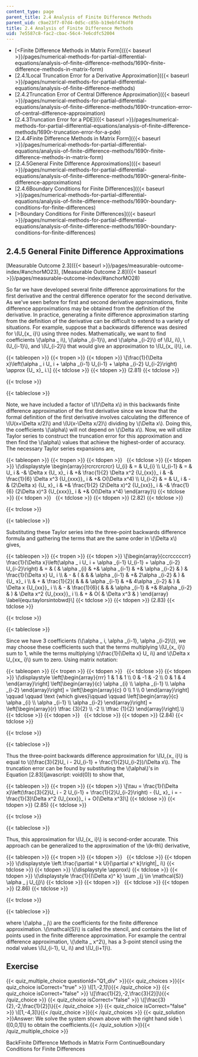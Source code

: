 ```yaml
---
content_type: page
parent_title: 2.4 Analysis of Finite Difference Methods
parent_uid: c9ae23f7-07d4-0d5c-c85b-b19ebf476df0
title: 2.4 Analysis of Finite Difference Methods
uid: 7e5587c8-fac2-cbac-56c4-7e6cdfc52004
---
```


*   [\<Finite Difference Methods in Matrix Form]({{< baseurl >}}/pages/numerical-methods-for-partial-differential-equations/analysis-of-finite-difference-methods/1690r-finite-difference-methods-in-matrix-form)
*   [2.4.1Local Truncation Error for a Derivative Approximation]({{< baseurl >}}/pages/numerical-methods-for-partial-differential-equations/analysis-of-finite-difference-methods)
*   [2.4.2Truncation Error of Central Difference Approximation]({{< baseurl >}}/pages/numerical-methods-for-partial-differential-equations/analysis-of-finite-difference-methods/1690r-truncation-error-of-central-difference-approximation)
*   [2.4.3Truncation Error for a PDE]({{< baseurl >}}/pages/numerical-methods-for-partial-differential-equations/analysis-of-finite-difference-methods/1690r-truncation-error-for-a-pde)
*   [2.4.4Finite Difference Methods in Matrix Form]({{< baseurl >}}/pages/numerical-methods-for-partial-differential-equations/analysis-of-finite-difference-methods/1690r-finite-difference-methods-in-matrix-form)
*   [2.4.5General Finite Difference Approximations]({{< baseurl >}}/pages/numerical-methods-for-partial-differential-equations/analysis-of-finite-difference-methods/1690r-general-finite-difference-approximations)
*   [2.4.6Boundary Conditions for Finite Differences]({{< baseurl >}}/pages/numerical-methods-for-partial-differential-equations/analysis-of-finite-difference-methods/1690r-boundary-conditions-for-finite-differences)
*   [\>Boundary Conditions for Finite Differences]({{< baseurl >}}/pages/numerical-methods-for-partial-differential-equations/analysis-of-finite-difference-methods/1690r-boundary-conditions-for-finite-differences)

2.4.5 General Finite Difference Approximations
----------------------------------------------

[Measurable Outcome 2.3]({{< baseurl >}}/pages/measurable-outcome-index/#anchorMO23), [Measurable Outcome 2.8]({{< baseurl >}}/pages/measurable-outcome-index/#anchorMO28)

So far we have developed several finite difference approximations for the first derivative and the central difference operator for the second derivative. As we've seen before for first and second derivative approximations, finite difference approximations may be obtained from the definition of the derivative. In practice, generating a finite difference approximation starting from the definition of the derivative can be difficult to extend to a variety of situations. For example, suppose that a backwards difference was desired for \\(U\_{x\_ i}\\) using three nodes. Mathematically, we want to find coefficients \\(\\alpha \_ i\\), \\(\\alpha \_{i-1}\\), and \\(\\alpha \_{i-2}\\) of \\(U\_ i\\), \\(U\_{i-1}\\), and \\(U\_{i-2}\\) that would give an approximation to \\(U\_{x\_ i}\\), i.e.

{{< tableopen >}}
{{< tropen >}}
{{< tdopen >}}
\\\[\\frac{1}{\\Delta x}\\left(\\alpha \_ i U\_ i + \\alpha \_{i-1} U\_{i-1} + \\alpha \_{i-2} U\_{i-2}\\right) \\approx {U\_ x}\_ i.\\\]
{{< tdclose >}}
{{< tdopen >}}
(2.81)
{{< tdclose >}}

{{< trclose >}}

{{< tableclose >}}

Note, we have included a factor of \\(1/\\Delta x\\) in this backwards finite difference approximation of the first derivative since we know that the formal definition of the first derivative involves calculating the difference of \\(U(x+\\Delta x/2)\\) and \\(U(x-\\Delta x/2)\\) dividing by \\(\\Delta x\\). Doing this, the coefficients \\(\\alpha\\) will not depend on \\(\\Delta x\\). Now, we will utilize Taylor series to construct the truncation error for this approximation and then find the \\(\\alpha\\) values that achieve the highest-order of accuracy. The necessary Taylor series expansions are,

{{< tableopen >}}
{{< tropen >}}
{{< tdopen >}}
 
{{< tdclose >}}
{{< tdopen >}}
\\(\\displaystyle \\begin{array}{rcrcrcrcrcr} U\_{i} & = & U\_{i} \\\\ U\_{i-1} & = & U\_ i & -& \\Delta x {U\_ x}\_ i & +& \\frac{1}{2} \\Delta x^2 {U\_{xx}}\_ i & -& \\frac{1}{6} \\Delta x^3 {U\_{xxx}}\_ i & +& O(\\Delta x^4) \\\\ U\_{i-2} & = & U\_ i & -& (2\\Delta x) {U\_ x}\_ i & +& \\frac{1}{2} (2\\Delta x)^2 {U\_{xx}}\_ i & -& \\frac{1}{6} (2\\Delta x)^3 {U\_{xxx}}\_ i & +& O(\\Delta x^4) \\end{array}\\)
{{< tdclose >}}
{{< tdopen >}}
 
{{< tdclose >}}
{{< tdopen >}}
(2.82)
{{< tdclose >}}

{{< trclose >}}

{{< tableclose >}}

Substituting these Taylor series into the three-point backwards difference formula and gathering the terms that are the same order in \\(\\Delta x\\) gives,

{{< tableopen >}}
{{< tropen >}}
{{< tdopen >}}
\\\[\\begin{array}{ccrcccccrr} \\frac{1}{\\Delta x}\\left(\\alpha \_ i U\_ i + \\alpha \_{i-1} U\_{i-1} + \\alpha \_{i-2} U\_{i-2}\\right) & = & ( & \\alpha \_{i} & +& \\alpha \_{i-1} & +& \\alpha \_{i-2} & ) & \\frac{1}{\\Delta x} U\_ i \\\\ & - & ( & & & \\alpha \_{i-1} & +& 2\\alpha \_{i-2} & ) & {U\_ x}\_ i \\\\ & + & \\frac{1}{2}( & & & \\alpha \_{i-1} & +& 4\\alpha \_{i-2} & ) & \\Delta x {U\_{xx}}\_ i \\\\ & - & \\frac{1}{6}( & & & \\alpha \_{i-1} & +& 8\\alpha \_{i-2} & ) & \\Delta x^2 {U\_{xxx}}\_ i \\\\ & + & O( & \\Delta x^3 & ) \\end{array} \\label{equ:taylorsintobwd}\\\]
{{< tdclose >}}
{{< tdopen >}}
(2.83)
{{< tdclose >}}

{{< trclose >}}

{{< tableclose >}}

Since we have 3 coefficients (\\(\\alpha \_ i, \\alpha \_{i-1}, \\alpha \_{i-2}\\)), we may choose these coefficients such that the terms multiplying \\(U\_{x\_ i}\\) sum to 1, while the terms multiplying \\(\\frac{1}{\\Delta x} U\_ i\\) and \\(\\Delta x U\_{xx\_ i}\\) sum to zero. Using matrix notation:

{{< tableopen >}}
{{< tropen >}}
{{< tdopen >}}
 
{{< tdclose >}}
{{< tdopen >}}
\\(\\displaystyle \\left\[\\begin{array}{rrr} 1 & 1 & 1 \\\\ 0 & -1 & -2 \\\\ 0 & 1 & 4 \\end{array}\\right\] \\left\[\\begin{array}{c} \\alpha \_{i} \\\\ \\alpha \_{i-1} \\\\ \\alpha \_{i-2} \\end{array}\\right\] = \\left\[\\begin{array}{c} 0 \\\\ 1 \\\\ 0 \\end{array}\\right\] \\qquad \\qquad \\text {which gives}\\qquad \\qquad \\left\[\\begin{array}{c} \\alpha \_{i} \\\\ \\alpha \_{i-1} \\\\ \\alpha \_{i-2} \\end{array}\\right\] = \\left\[\\begin{array}{r} \\tfrac {3}{2} \\\\ -2 \\\\ \\tfrac {1}{2} \\end{array}\\right\].\\)
{{< tdclose >}}
{{< tdopen >}}
 
{{< tdclose >}}
{{< tdopen >}}
(2.84)
{{< tdclose >}}

{{< trclose >}}

{{< tableclose >}}

Thus the three-point backwards difference approximation for \\(U\_{x\_ i}\\) is equal to \\((\\frac{3}{2}U\_ i - 2U\_{i-1} + \\frac{1}{2}U\_{i-2})/\\Delta x\\). The truncation error can be found by substituting the \\(\\alpha\\)'s in Equation [2.83](javascript: void(0)) to show that,

{{< tableopen >}}
{{< tropen >}}
{{< tdopen >}}
\\\[\\tau = \\frac{1}{\\Delta x}\\left(\\frac{3}{2}U\_ i - 2 U\_{i-1} + \\frac{1}{2}U\_{i-2}\\right) - {U\_ x}\_ i = -\\frac{1}{3}\\Delta x^2 {U\_{xxx}}\_ i + O(\\Delta x^3)\\\]
{{< tdclose >}}
{{< tdopen >}}
(2.85)
{{< tdclose >}}

{{< trclose >}}

{{< tableclose >}}

Thus, this approximation for \\(U\_{x\_ i}\\) is second-order accurate. This approach can be generalized to the approximation of the \\(k-th\\) derivative,

{{< tableopen >}}
{{< tropen >}}
{{< tdopen >}}
 
{{< tdclose >}}
{{< tdopen >}}
\\(\\displaystyle \\left.\\frac{\\partial ^ k U}{\\partial x^ k}\\right|\_ i\\)
{{< tdclose >}}
{{< tdopen >}}
\\(\\displaystyle \\approx\\)
{{< tdclose >}}
{{< tdopen >}}
\\(\\displaystyle \\frac{1}{(\\Delta x)^ k} \\sum \_{j \\in \\mathcal{S}} \\alpha \_ j U\_{j}\\)
{{< tdclose >}}
{{< tdopen >}}
 
{{< tdclose >}}
{{< tdopen >}}
(2.86)
{{< tdclose >}}

{{< trclose >}}

{{< tableclose >}}

where \\(\\alpha \_ j\\) are the coefficients for the finite difference approximation. \\(\\mathcal{S}\\) is called the stencil, and contains the list of points used in the finite difference approximation. For example the central difference approximation, \\(\\delta \_ x^2\\), has a 3-point stencil using the nodal values \\(U\_{i-1}, U\_ i\\) and \\(U\_{i+1}\\).

Exercise
--------

{{< quiz_multiple_choice questionId="Q1_div" >}}{{< quiz_choices >}}{{< quiz_choice isCorrect="true" >}} \\(\[1,-2,1\]\\){{< /quiz_choice >}}
{{< quiz_choice isCorrect="false" >}} \\(\[\\frac{1}{2},-2,\\frac{3}{2}\]\\){{< /quiz_choice >}}
{{< quiz_choice isCorrect="false" >}} \\(\[\\frac{3}{2},-2,\\frac{1}{2}\]\\){{< /quiz_choice >}}
{{< quiz_choice isCorrect="false" >}} \\(\[1,-4,3\]\\){{< /quiz_choice >}}{{< /quiz_choices >}}
{{< quiz_solution >}}Answer: We solve the system shown above with the right hand side \\(\[0,0,1\]\\) to obtain the coefficients.{{< /quiz_solution >}}{{< /quiz_multiple_choice >}}

BackFinite Difference Methods in Matrix Form ContinueBoundary Conditions for Finite Differences